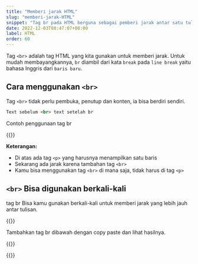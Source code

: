 ```yaml
---
title: "Memberi jarak HTML"
slug: "memberi-jarak-HTML"
snippet: "Tag br pada HTML berguna sebagai pemberi jarak antar satu tulisan ke tulisan line. Nama br diambil dari kata break atau line break."
date: 2022-12-03T08:47:07+08:00
label: HTML
order: 60
---
```


Tag `<br>` adalah tag HTML yang kita gunakan untuk memberi jarak. Untuk mudah membayangkannya, `br` diambil dari kata `break` pada `line break` yaitu bahasa Inggris dari `baris baru`.

## Cara menggunakan `<br>`
Tag `<br>` tidak perlu pembuka, penutup dan konten, ia bisa berdiri sendiri.

```html
Text sebelum <br> text setelah br
```

Contoh penggunaan tag br

{{<codepen src="jOKQWOQ">}}

**Keterangan:**  
- Di atas ada tag `<p>` yang harusnya menampilkan satu baris
- Sekarang ada jarak karena tambahan tag `<br>`
- Kamu bisa menggunakan tag `<br>` di mana saja, tidak harus di tag `<p>`

## `<br>` Bisa digunakan berkali-kali 
tag br Bisa kamu gunakan berkali-kali untuk memberi jarak yang lebih jauh antar tulisan.


{{<alert class="try">}}
<p> Tambahkan tag br dibawah dengan copy paste dan lihat hasilnya.</p>
{{</alert>}}


{{<codepen src="jOKQWOQ">}}